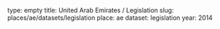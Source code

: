 type: empty
title: United Arab Emirates / Legislation
slug: places/ae/datasets/legislation
place: ae
dataset: legislation
year: 2014
